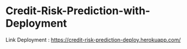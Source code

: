 # Credit-Risk-Prediction-with-Deployment

Link Deployment : https://credit-risk-prediction-deploy.herokuapp.com/
